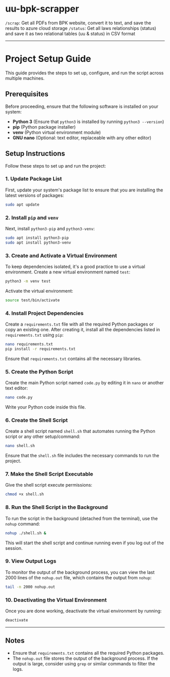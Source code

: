 # uu-bpk-scrapper
```/scrap```: Get all PDFs from BPK website, convert it to text, and save the results to azure cloud storage
```/status```: Get all laws relationships (status) and save it as two relational tables (uu & status) in CSV format

---

# Project Setup Guide

This guide provides the steps to set up, configure, and run the script across multiple machines.

## Prerequisites

Before proceeding, ensure that the following software is installed on your system:

- **Python 3** (Ensure that `python3` is installed by running `python3 --version`)
- **pip** (Python package installer)
- **venv** (Python virtual environment module)
- **GNU nano** (Optional: text editor, replaceable with any other editor)

## Setup Instructions

Follow these steps to set up and run the project:

### 1. Update Package List

First, update your system's package list to ensure that you are installing the latest versions of packages:

```bash
sudo apt update
```

### 2. Install `pip` and `venv`

Next, install `python3-pip` and `python3-venv`:

```bash
sudo apt install python3-pip
sudo apt install python3-venv
```

### 3. Create and Activate a Virtual Environment

To keep dependencies isolated, it's a good practice to use a virtual environment. Create a new virtual environment named `test`:

```bash
python3 -m venv test
```

Activate the virtual environment:

```bash
source test/bin/activate
```

### 4. Install Project Dependencies

Create a `requirements.txt` file with all the required Python packages or copy an existing one. After creating it, install all the dependencies listed in `requirements.txt` using `pip`:

```bash
nano requirements.txt
pip install -r requirements.txt
```

Ensure that `requirements.txt` contains all the necessary libraries.

### 5. Create the Python Script

Create the main Python script named `code.py` by editing it in `nano` or another text editor:

```bash
nano code.py
```

Write your Python code inside this file.

### 6. Create the Shell Script

Create a shell script named `shell.sh` that automates running the Python script or any other setup/command:

```bash
nano shell.sh
```

Ensure that the `shell.sh` file includes the necessary commands to run the project.

### 7. Make the Shell Script Executable

Give the shell script execute permissions:

```bash
chmod +x shell.sh
```

### 8. Run the Shell Script in the Background

To run the script in the background (detached from the terminal), use the `nohup` command:

```bash
nohup ./shell.sh &
```

This will start the shell script and continue running even if you log out of the session.

### 9. View Output Logs

To monitor the output of the background process, you can view the last 2000 lines of the `nohup.out` file, which contains the output from `nohup`:

```bash
tail -n 2000 nohup.out
```

### 10. Deactivating the Virtual Environment

Once you are done working, deactivate the virtual environment by running:

```bash
deactivate
```

---

## Notes

- Ensure that `requirements.txt` contains all the required Python packages.
- The `nohup.out` file stores the output of the background process. If the output is large, consider using `grep` or similar commands to filter the logs.
